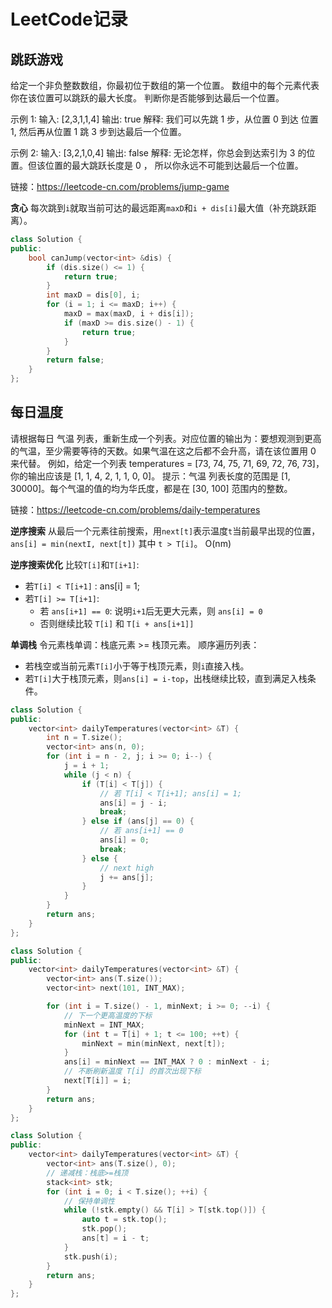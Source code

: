 # LeetCode记录


## 跳跃游戏
给定一个非负整数数组，你最初位于数组的第一个位置。
数组中的每个元素代表你在该位置可以跳跃的最大长度。
判断你是否能够到达最后一个位置。

示例 1:
输入: [2,3,1,1,4]
输出: true
解释: 我们可以先跳 1 步，从位置 0 到达 位置 1, 然后再从位置 1 跳 3 步到达最后一个位置。

示例 2:
输入: [3,2,1,0,4]
输出: false
解释: 无论怎样，你总会到达索引为 3 的位置。但该位置的最大跳跃长度是 0 ， 所以你永远不可能到达最后一个位置。

链接：https://leetcode-cn.com/problems/jump-game

**贪心**
每次跳到`i`就取当前可达的最远距离`maxD`和`i + dis[i]`最大值（补充跳跃距离）。 

```cpp
class Solution {
public:
    bool canJump(vector<int> &dis) {
        if (dis.size() <= 1) {
            return true;
        }
        int maxD = dis[0], i;
        for (i = 1; i <= maxD; i++) {
            maxD = max(maxD, i + dis[i]);
            if (maxD >= dis.size() - 1) {
                return true;
            }
        }
        return false;
    }
};
```





## 每日温度
请根据每日 气温 列表，重新生成一个列表。对应位置的输出为：要想观测到更高的气温，至少需要等待的天数。如果气温在这之后都不会升高，请在该位置用 0 来代替。
例如，给定一个列表 temperatures = [73, 74, 75, 71, 69, 72, 76, 73]，你的输出应该是 [1, 1, 4, 2, 1, 1, 0, 0]。
提示：气温 列表长度的范围是 [1, 30000]。每个气温的值的均为华氏度，都是在 [30, 100] 范围内的整数。

链接：https://leetcode-cn.com/problems/daily-temperatures

**逆序搜索**
从最后一个元素往前搜索，用`next[t]`表示温度`t`当前最早出现的位置，`ans[i] = min(nextI, next[t])` 其中 `t > T[i]`。
O(nm)

**逆序搜索优化**
比较`T[i]`和`T[i+1]`:
- 若`T[i] < T[i+1]` : ans[i] = 1;
- 若`T[i] >= T[i+1]`:
	- 若 `ans[i+1] == 0`: 说明`i+1`后无更大元素，则 `ans[i] = 0`
	- 否则继续比较 `T[i]` 和 `T[i + ans[i+1]]`

**单调栈**
令元素栈单调：栈底元素 >= 栈顶元素。
顺序遍历列表：
- 若栈空或当前元素`T[i]`小于等于栈顶元素，则`i`直接入栈。
- 若`T[i]`大于栈顶元素，则`ans[i] = i-top`，出栈继续比较，直到满足入栈条件。

```cpp
class Solution {
public:
    vector<int> dailyTemperatures(vector<int> &T) {
        int n = T.size();
        vector<int> ans(n, 0);
        for (int i = n - 2, j; i >= 0; i--) {
            j = i + 1;
            while (j < n) {
                if (T[i] < T[j]) {
                    // 若 T[i] < T[i+1]; ans[i] = 1;
                    ans[i] = j - i;
                    break;
                } else if (ans[j] == 0) {
                    // 若 ans[i+1] == 0
                    ans[i] = 0;
                    break;
                } else {
                    // next high
                    j += ans[j];
                }
            }
        }
        return ans;
    }
};

class Solution {
public:
    vector<int> dailyTemperatures(vector<int> &T) {
        vector<int> ans(T.size());
        vector<int> next(101, INT_MAX);

        for (int i = T.size() - 1, minNext; i >= 0; --i) {
            // 下一个更高温度的下标
            minNext = INT_MAX;
            for (int t = T[i] + 1; t <= 100; ++t) {
                minNext = min(minNext, next[t]);
            }
            ans[i] = minNext == INT_MAX ? 0 : minNext - i;
            // 不断刷新温度 T[i] 的首次出现下标
            next[T[i]] = i;
        }
        return ans;
    }
};

class Solution {
public:
    vector<int> dailyTemperatures(vector<int> &T) {
        vector<int> ans(T.size(), 0);
        // 递减栈：栈底>=栈顶
        stack<int> stk;
        for (int i = 0; i < T.size(); ++i) {
            // 保持单调性
            while (!stk.empty() && T[i] > T[stk.top()]) {
                auto t = stk.top();
                stk.pop();
                ans[t] = i - t;
            }
            stk.push(i);
        }
        return ans;
    }
};
```
